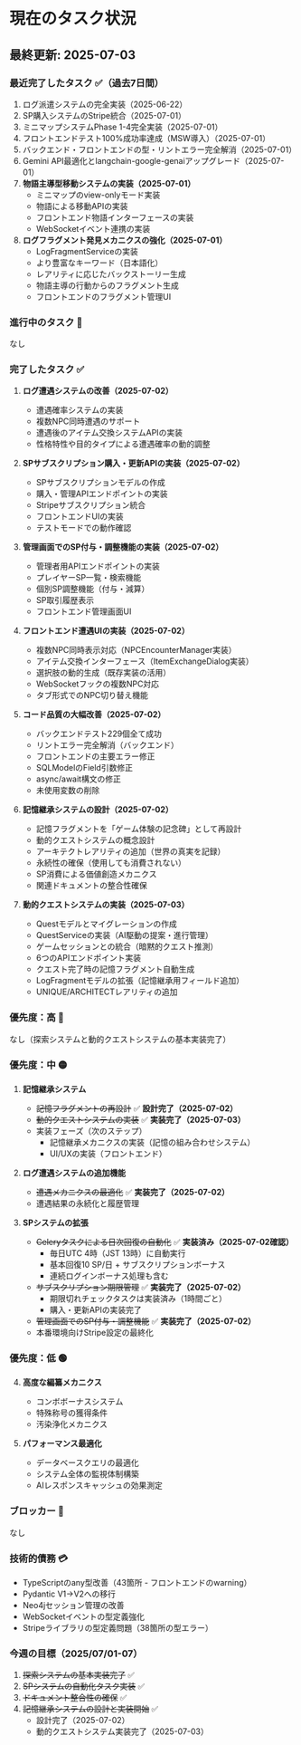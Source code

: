 # 現在のタスク状況

## 最終更新: 2025-07-03

### 最近完了したタスク ✅（過去7日間）
1. ログ派遣システムの完全実装（2025-06-22）
2. SP購入システムのStripe統合（2025-07-01）
3. ミニマップシステムPhase 1-4完全実装（2025-07-01）
4. フロントエンドテスト100%成功率達成（MSW導入）（2025-07-01）
5. バックエンド・フロントエンドの型・リントエラー完全解消（2025-07-01）
6. Gemini API最適化とlangchain-google-genaiアップグレード（2025-07-01）
7. **物語主導型移動システムの実装（2025-07-01）**
   - ミニマップのview-onlyモード実装
   - 物語による移動APIの実装
   - フロントエンド物語インターフェースの実装
   - WebSocketイベント連携の実装
8. **ログフラグメント発見メカニクスの強化（2025-07-01）**
   - LogFragmentServiceの実装
   - より豊富なキーワード（日本語化）
   - レアリティに応じたバックストーリー生成
   - 物語主導の行動からのフラグメント生成
   - フロントエンドのフラグメント管理UI

### 進行中のタスク 🔄
なし

### 完了したタスク ✅
1. **ログ遭遇システムの改善（2025-07-02）**
   - 遭遇確率システムの実装
   - 複数NPC同時遭遇のサポート
   - 遭遇後のアイテム交換システムAPIの実装
   - 性格特性や目的タイプによる遭遇確率の動的調整

2. **SPサブスクリプション購入・更新APIの実装（2025-07-02）**
   - SPサブスクリプションモデルの作成
   - 購入・管理APIエンドポイントの実装
   - Stripeサブスクリプション統合
   - フロントエンドUIの実装
   - テストモードでの動作確認

3. **管理画面でのSP付与・調整機能の実装（2025-07-02）**
   - 管理者用APIエンドポイントの実装
   - プレイヤーSP一覧・検索機能
   - 個別SP調整機能（付与・減算）
   - SP取引履歴表示
   - フロントエンド管理画面UI

4. **フロントエンド遭遇UIの実装（2025-07-02）**
   - 複数NPC同時表示対応（NPCEncounterManager実装）
   - アイテム交換インターフェース（ItemExchangeDialog実装）
   - 選択肢の動的生成（既存実装の活用）
   - WebSocketフックの複数NPC対応
   - タブ形式でのNPC切り替え機能

5. **コード品質の大幅改善（2025-07-02）**
   - バックエンドテスト229個全て成功
   - リントエラー完全解消（バックエンド）
   - フロントエンドの主要エラー修正
   - SQLModelのField引数修正
   - async/await構文の修正
   - 未使用変数の削除

6. **記憶継承システムの設計（2025-07-02）**
   - 記憶フラグメントを「ゲーム体験の記念碑」として再設計
   - 動的クエストシステムの概念設計
   - アーキテクトレアリティの追加（世界の真実を記録）
   - 永続性の確保（使用しても消費されない）
   - SP消費による価値創造メカニクス
   - 関連ドキュメントの整合性確保

7. **動的クエストシステムの実装（2025-07-03）**
   - Questモデルとマイグレーションの作成
   - QuestServiceの実装（AI駆動の提案・進行管理）
   - ゲームセッションとの統合（暗黙的クエスト推測）
   - 6つのAPIエンドポイント実装
   - クエスト完了時の記憶フラグメント自動生成
   - LogFragmentモデルの拡張（記憶継承用フィールド追加）
   - UNIQUE/ARCHITECTレアリティの追加

### 優先度：高 🔴
なし（探索システムと動的クエストシステムの基本実装完了）

### 優先度：中 🟡
1. **記憶継承システム**
   - ~~記憶フラグメントの再設計~~ ✅ **設計完了（2025-07-02）**
   - ~~動的クエストシステムの実装~~ ✅ **実装完了（2025-07-03）**
   - 実装フェーズ（次のステップ）
     - 記憶継承メカニクスの実装（記憶の組み合わせシステム）
     - UI/UXの実装（フロントエンド）
   
2. **ログ遭遇システムの追加機能**
   - ~~遭遇メカニクスの最適化~~ ✅ **実装完了（2025-07-02）**
   - 遭遇結果の永続化と履歴管理

3. **SPシステムの拡張**
   - ~~Celeryタスクによる日次回復の自動化~~ ✅ **実装済み（2025-07-02確認）**
     - 毎日UTC 4時（JST 13時）に自動実行
     - 基本回復10 SP/日 + サブスクリプションボーナス
     - 連続ログインボーナス処理も含む
   - ~~サブスクリプション期限管理~~ ✅ **実装完了（2025-07-02）**
     - 期限切れチェックタスクは実装済み（1時間ごと）
     - 購入・更新APIの実装完了
   - ~~管理画面でのSP付与・調整機能~~ ✅ **実装完了（2025-07-02）**
   - 本番環境向けStripe設定の最終化

### 優先度：低 🟢
4. **高度な編纂メカニクス**
   - コンボボーナスシステム
   - 特殊称号の獲得条件
   - 汚染浄化メカニクス

5. **パフォーマンス最適化**
   - データベースクエリの最適化
   - システム全体の監視体制構築
   - AIレスポンスキャッシュの効果測定

### ブロッカー 🚫
なし

### 技術的債務 💳
- TypeScriptのany型改善（43箇所 - フロントエンドのwarning）
- Pydantic V1→V2への移行
- Neo4jセッション管理の改善
- WebSocketイベントの型定義強化
- Stripeライブラリの型定義問題（38箇所の型エラー）

### 今週の目標（2025/07/01-07）
1. ~~探索システムの基本実装完了~~ ✅
2. ~~SPシステムの自動化タスク実装~~ ✅
3. ~~ドキュメント整合性の確保~~ ✅
4. ~~記憶継承システムの設計と実装開始~~ ✅
   - 設計完了（2025-07-02）
   - 動的クエストシステム実装完了（2025-07-03）